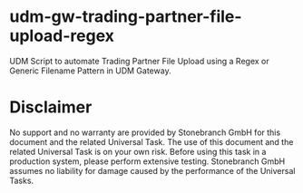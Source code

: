 # udm-gw-trading-partner-file-upload-regex
UDM Script to automate Trading Partner File Upload using a Regex or Generic Filename Pattern in UDM Gateway.


# Disclaimer
No support and no warranty are provided by Stonebranch GmbH for this document and the related Universal Task. The use of this document and the related Universal Task is on your own risk.
Before using this task in a production system, please perform extensive testing. Stonebranch GmbH assumes no liability for damage caused by the performance of the Universal Tasks.
